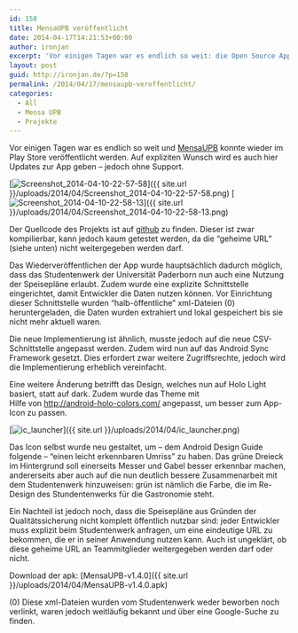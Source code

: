 ```yaml
---
id: 158
title: MensaUPB veröffentlicht
date: 2014-04-17T14:21:53+00:00
author: ironjan
excerpt: 'Vor einigen Tagen war es endlich so weit: die Open Source App MensaUPB konnte wieder im Play Store veröffentlicht werden.'
layout: post
guid: http://ironjan.de/?p=158
permalink: /2014/04/17/mensaupb-veroffentlicht/
categories:
  - All
  - Mensa UPB
  - Projekte
---
```

Vor einigen Tagen war es endlich so weit und [MensaUPB](https://play.google.com/store/apps/details?id=de.ironjan.mensaupb) konnte wieder im Play Store veröffentlicht werden. Auf expliziten Wunsch wird es auch hier Updates zur App geben &#8211; jedoch ohne Support.

[<img class="alignnone size-medium wp-image-161" src="/uploads/2014/04/Screenshot_2014-04-10-22-57-58-225x400.png" alt="Screenshot_2014-04-10-22-57-58" width="225" height="400" srcset="/uploads/2014/04/Screenshot_2014-04-10-22-57-58-225x400.png 225w, /uploads/2014/04/Screenshot_2014-04-10-22-57-58-112x200.png 112w, /uploads/2014/04/Screenshot_2014-04-10-22-57-58-576x1024.png 576w, /uploads/2014/04/Screenshot_2014-04-10-22-57-58-624x1109.png 624w, /uploads/2014/04/Screenshot_2014-04-10-22-57-58.png 720w" sizes="(max-width: 225px) 100vw, 225px" />]({{ site.url }}/uploads/2014/04/Screenshot_2014-04-10-22-57-58.png) [<img class="alignnone size-medium wp-image-162" src="/uploads/2014/04/Screenshot_2014-04-10-22-58-13-225x400.png" alt="Screenshot_2014-04-10-22-58-13" width="225" height="400" srcset="/uploads/2014/04/Screenshot_2014-04-10-22-58-13-225x400.png 225w, /uploads/2014/04/Screenshot_2014-04-10-22-58-13-112x200.png 112w, /uploads/2014/04/Screenshot_2014-04-10-22-58-13-576x1024.png 576w, /uploads/2014/04/Screenshot_2014-04-10-22-58-13-624x1109.png 624w, /uploads/2014/04/Screenshot_2014-04-10-22-58-13.png 720w" sizes="(max-width: 225px) 100vw, 225px" />]({{ site.url }}/uploads/2014/04/Screenshot_2014-04-10-22-58-13.png)

Der Quellcode des Projekts ist auf [github](https://github.com/ironjan/MensaUPB) zu finden. Dieser ist zwar kompilierbar, kann jedoch kaum getestet werden, da die &#8220;geheime URL&#8221; (siehe unten) nicht weitergegeben werden darf.

Das Wiederveröffentlichen der App wurde hauptsächlich dadurch möglich, dass das Studentenwerk der Universität Paderborn nun auch eine Nutzung der Speisepläne erlaubt. Zudem wurde eine explizite Schnittstelle eingerichtet, damit Entwickler die Daten nutzen können. Vor Einrichtung dieser Schnittstelle wurden &#8220;halb-öffentliche&#8221; xml-Dateien (0) heruntergeladen, die Daten wurden extrahiert und lokal gespeichert bis sie nicht mehr aktuell waren.

Die neue Implementierung ist ähnlich, musste jedoch auf die neue CSV-Schnittstelle angepasst werden. Zudem wird nun auf das Android Sync Framework gesetzt. Dies erfordert zwar weitere Zugriffsrechte, jedoch wird die Implementierung erheblich vereinfacht.

Eine weitere Änderung betrifft das Design, welches nun auf Holo Light basiert, statt auf dark. Zudem wurde das Theme mit Hilfe von <http://android-holo-colors.com/> angepasst, um besser zum App-Icon zu passen.

[<img class="alignnone  wp-image-163" src="/uploads/2014/04/ic_launcher-400x400.png" alt="ic_launcher" width="131" height="131" srcset="/uploads/2014/04/ic_launcher-400x400.png 400w, /uploads/2014/04/ic_launcher-200x200.png 200w, /uploads/2014/04/ic_launcher.png 512w" sizes="(max-width: 131px) 100vw, 131px" />]({{ site.url }}/uploads/2014/04/ic_launcher.png)

Das Icon selbst wurde neu gestaltet, um &#8211; dem Android Design Guide folgende &#8211; &#8220;einen leicht erkennbaren Umriss&#8221; zu haben. Das grüne Dreieck im Hintergrund soll einerseits Messer und Gabel besser erkennbar machen, andererseits aber auch auf die nun deutlich bessere Zusammenarbeit mit dem Studentenwerk hinzuweisen: grün ist nämlich die Farbe, die im Re-Design des Stundentenwerks für die Gastronomie steht.

Ein Nachteil ist jedoch noch, dass die Speisepläne aus Gründen der Qualitätssicherung nicht komplett öffentlich nutzbar sind: jeder Entwickler muss explizit beim Studentenwerk anfragen, um eine eindeutige URL zu bekommen, die er in seiner Anwendung nutzen kann. Auch ist ungeklärt, ob diese geheime URL an Teammitglieder weitergegeben werden darf oder nicht.

Download der apk: [MensaUPB-v1.4.0]({{ site.url }}/uploads/2014/04/MensaUPB-v1.4.0.apk)

(0) Diese xml-Dateien wurden vom Studentenwerk weder beworben noch verlinkt, waren jedoch weitläufig bekannt und über eine Google-Suche zu finden.